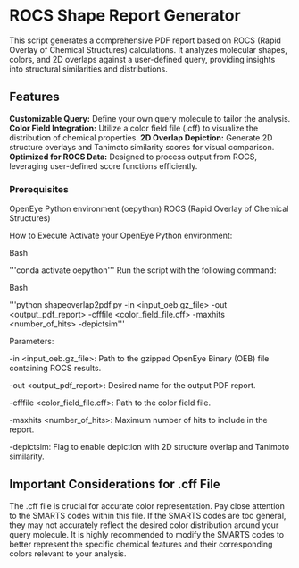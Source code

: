 # __ROCS Shape Report Generator__

This script generates a comprehensive PDF report based on ROCS (Rapid Overlay of Chemical Structures) calculations. It analyzes molecular shapes, colors, and 2D overlaps against a user-defined query, providing insights into structural similarities and distributions.

## Features

__Customizable Query:__ Define your own query molecule to tailor the analysis.
__Color Field Integration:__ Utilize a color field file (.cff) to visualize the distribution of chemical properties.
__2D Overlap Depiction:__ Generate 2D structure overlays and Tanimoto similarity scores for visual comparison.
__Optimized for ROCS Data:__ Designed to process output from ROCS, leveraging user-defined score functions efficiently.

### Prerequisites
OpenEye Python environment (oepython)
ROCS (Rapid Overlay of Chemical Structures)

How to Execute
Activate your OpenEye Python environment:

Bash

'''conda activate oepython'''
Run the script with the following command:

Bash

'''python shapeoverlap2pdf.py -in <input_oeb.gz_file> -out <output_pdf_report> -cfffile <color_field_file.cff> -maxhits <number_of_hits> -depictsim'''

Parameters:

-in <input_oeb.gz_file>: Path to the gzipped OpenEye Binary (OEB) file containing ROCS results.

-out <output_pdf_report>: Desired name for the output PDF report.

-cfffile <color_field_file.cff>: Path to the color field file.

-maxhits <number_of_hits>: Maximum number of hits to include in the report.

-depictsim: Flag to enable depiction with 2D structure overlap and Tanimoto similarity.

## Important Considerations for .cff File
The .cff file is crucial for accurate color representation. Pay close attention to the SMARTS codes within this file. If the SMARTS codes are too general, they may not accurately reflect the desired color distribution around your query molecule. It is highly recommended to modify the SMARTS codes to better represent the specific chemical features and their corresponding colors relevant to your analysis.
